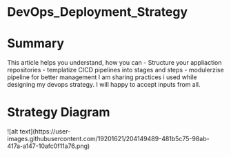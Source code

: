 # DevOps_Deployment_Strategy
<H1>Summary</H1>
 This article helps you understand, how you can 
  - Structure your appliaction repositories 
  - templatize CICD pipelines into stages and steps 
  - modulerzise pipeline for better management 
 I am sharing practices i used while designing my devops strategy. I will happy to accept inputs from all. 

<H1> Strategy Diagram </H1>
![alt text](https://user-images.githubusercontent.com/19201621/204149489-481b5c75-98ab-417a-a147-10afc0f11a76.png)




